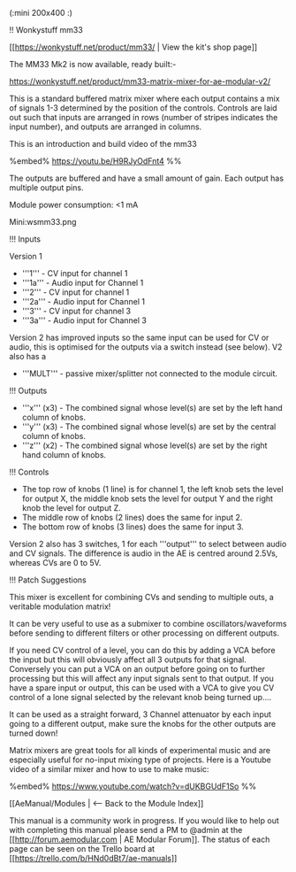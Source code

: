(:mini 200x400 :)

!! Wonkystuff mm33

[[https://wonkystuff.net/product/mm33/ | View the kit's shop page]]   

The MM33 Mk2 is now available, ready built:-

https://wonkystuff.net/product/mm33-matrix-mixer-for-ae-modular-v2/


This is a standard buffered matrix mixer where each output contains a mix of signals 1-3 determined by the position of the controls. Controls are laid out such that inputs are arranged in rows (number of stripes indicates the input number), and outputs are arranged in columns.

This is an introduction and build video of the mm33

%embed% https://youtu.be/H9RJyOdFnt4 %%

The outputs are buffered and have a small amount of gain. Each output has multiple output pins.

Module power consumption: <1 mA

Mini:wsmm33.png

!!! Inputs

Version 1
* '''1''' -  CV input for channel 1
* '''1a''' - Audio input for Channel 1 
* '''2''' - CV input for channel 1
* '''2a''' - Audio input for Channel 1 
* '''3''' - CV input for channel 3
* '''3a''' - Audio input for Channel 3

Version 2 has improved inputs so the same input can be used for CV or audio, this is optimised for the outputs via a switch instead (see below). V2 also has a 
* '''MULT''' - passive mixer/splitter not connected to the module circuit.

!!! Outputs

* '''x''' (x3) - The combined signal whose level(s) are set by the left hand column of knobs. 
* '''y''' (x3) - The combined signal whose level(s) are set by the central column of knobs.
* '''z''' (x2) - The combined signal whose level(s) are set by the right hand column of knobs. 

!!! Controls

* The top row of knobs (1 line) is for channel 1, the left knob sets the level for output X, the middle knob sets the level for output Y and the right knob the level for output Z.  
* The middle row of knobs (2 lines) does the same for input 2.
* The bottom row of knobs (3 lines) does the same for input 3.

Version 2 also has 3 switches, 1 for each '''output''' to select between audio and CV signals. The difference is audio in the AE is centred around 2.5Vs, whereas CVs are 0 to 5V.

!!! Patch Suggestions

This mixer is excellent for combining CVs and sending to multiple outs, a veritable modulation matrix! 

It can be very useful to use as a submixer to combine oscillators/waveforms before sending to different filters or other processing on different outputs.  

If you need CV control of a level, you can do this by adding a VCA before the input but this will obviously affect all 3 outputs for that signal.  Conversely you can put a VCA on an output before going on to further processing but this will affect any input signals sent to that output.  If you have a spare input or output, this can be used with a VCA to give you CV control of a lone signal selected by the relevant knob being turned up....

It can be used as a straight forward, 3 Channel attenuator by each input going to a different output, make sure the knobs for the other outputs are turned down!

Matrix mixers are great tools for all kinds of experimental music and are especially useful for no-input mixing type of projects. Here is a Youtube video of a similar mixer and how to use to make music:

%embed%  https://www.youtube.com/watch?v=dUKBGUdF1So %%


[[AeManual/Modules | <-- Back to the Module Index]]

This manual is a community work in progress. If you would like to help out with completing this manual please send a PM to @admin at the [[http://forum.aemodular.com | AE Modular Forum]].  The status of each page can be seen on the Trello board at [[https://trello.com/b/HNd0dBt7/ae-manuals]]